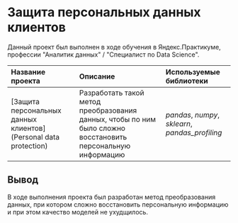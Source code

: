 # Защита персональных данных клиентов
Данный проект был выполнен в ходе обучения в Яндекс.Практикуме, профессии "Аналитик данных" / "Специалист по Data Science".

| Название проекта | Описание | Используемые библиотеки | 
| :---------------------- | :---------------------- | :---------------------- |
| [Защита персональных данных клиентов](Personal data protection) | Разработать такой метод преобразования данных, чтобы по ним было сложно восстановить персональную информацию | *pandas*, *numpy*, *sklearn*, *pandas_profiling*|

## Вывод

В ходе выполнения проекта был разработан метод преобразования данных, при котором сложно восстановить персональную информацию и при этом качество моделей не ухудщилось.